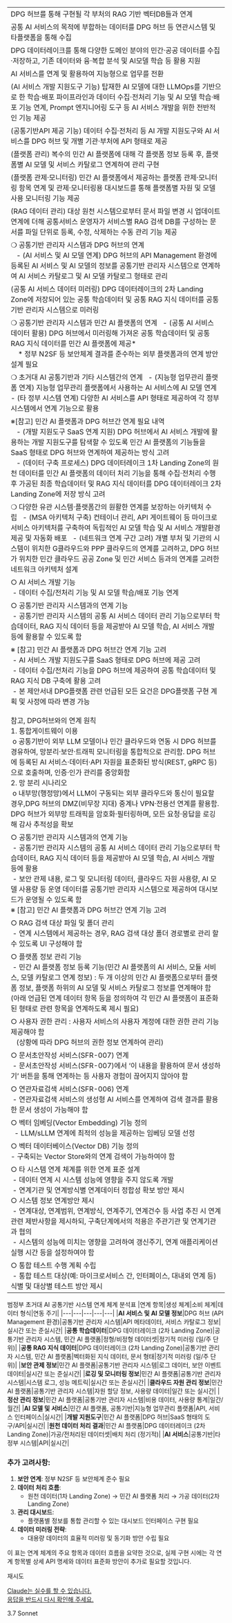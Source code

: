 |                                                                                                                                                                                                                                                                                                                                                                                                                                                                                                                                                                                                     |
| --------------------------------------------------------------------------------------------------------------------------------------------------------------------------------------------------------------------------------------------------------------------------------------------------------------------------------------------------------------------------------------------------------------------------------------------------------------------------------------------------------------------------------------------------------------------------------------------------- |
| DPG 허브를 통해 구현될 각 부처의 RAG 기반 벡터DB들과 연계                                                                                                                                                                                                                                                                                                                                                                                                                                                                                                                                                               |
| 공통 AI 서비스의 목적에 부합하는 데이터를 DPG 허브 등 연관시스템 및 타플랫폼을 통해 수집                                                                                                                                                                                                                                                                                                                                                                                                                                                                                                                                               |
| DPG 데이터레이크를 통해 다양한 도메인 분야의 민간·공공 데이터를 수집·저장하고, 기존 데이터와 융·복합 분석 및 AI모델 학습 등 활용 지원                                                                                                                                                                                                                                                                                                                                                                                                                                                                                                                    |
| AI 서비스를 연계 및 활용하여 지능형으로 업무를 전환                                                                                                                                                                                                                                                                                                                                                                                                                                                                                                                                                                      |
| (AI 서비스 개발 지원도구 기능) 탑재한 AI 모델에 대한 LLMOps를 기반으로 한 학습·배포 파이프라인과 데이터 수집·전처리 기능 및 AI 모델 학습·배포 기능 연계, Prompt 엔지니어링 도구 등 AI 서비스 개발을 위한 전반적인 기능 제공                                                                                                                                                                                                                                                                                                                                                                                                                                                         |
| (공통기반API 제공 기능) 데이터 수집·전처리 등 AI 개발 지원도구와 AI 서비스를 DPG 허브 및 개별 기관·부처에 API 형태로 제공                                                                                                                                                                                                                                                                                                                                                                                                                                                                                                                      |
| (플랫폼 관리) 복수의 민간 AI 플랫폼에 대해 각 플랫폼 정보 등록 후, 플랫폼별 AI 모델 및 서비스 카탈로그 연계하여 관리 구현                                                                                                                                                                                                                                                                                                                                                                                                                                                                                                                          |
| (플랫폼 관제·모니터링) 민간 AI 플랫폼에서 제공하는 플랫폼 관제·모니터링 항목 연계 및 관제·모니터링용 대시보드를 통해 플랫폼별 자원 및 모델 사용 모니터링 기능 제공                                                                                                                                                                                                                                                                                                                                                                                                                                                                                                     |
| (RAG 데이터 관리) 대상 원천 시스템으로부터 문서 파일 변경 시 업데이트 연계에 더해 공통서비스 운영자가 서비스별 RAG 검색 DB를 구성하는 문서를 파일 단위로 등록, 수정, 삭제하는 수동 관리 기능 제공                                                                                                                                                                                                                                                                                                                                                                                                                                                                               |
| ❍ 공통기반 관리자 시스템과 DPG 허브의 연계  <br>   - (AI 서비스 및 AI 모델 연계) DPG 허브의 API Management 환경에 등록된 AI 서비스 및 AI 모델의 정보를 공통기반 관리자 시스템으로 연계하여 AI 서비스 카탈로그 및 AI 모델 카탈로그 형태로 관리                                                                                                                                                                                                                                                                                                                                                                                                                                     |
| (공통 AI 서비스 데이터 미러링) DPG 데이터레이크의 2차 Landing Zone에 저장되어 있는 공통 학습데이터 및 공통 RAG 지식 데이터를 공통기반 관리자 시스템으로 미러링                                                                                                                                                                                                                                                                                                                                                                                                                                                                                               |
| ❍ 공통기반 관리자 시스템과 민간 AI 플랫폼의 연계   - (공통 AI 서비스 데이터 활용) DPG 허브에서 미러링해 가져온 공통 학습데이터 및 공통 RAG 지식 데이터를 민간 AI 플랫폼에 제공*  <br>    * 정부 N2SF 등 보안체계 결과를 준수하는 외부 플랫폼과의 연계 방안 설계 필요                                                                                                                                                                                                                                                                                                                                                                                                                             |
| ❍ 초거대 AI 공통기반과 기타 시스템간의 연계   - (지능형 업무관리 플랫폼 연계) 지능형 업무관리 플랫폼에서 사용하는 AI 서비스에 AI 모델 연계   - (타 정부 시스템 연계) 다양한 AI 서비스를 API 형태로 제공하여 각 정부 시스템에서 연계 기능으로 활용                                                                                                                                                                                                                                                                                                                                                                                                                                              |
| ※[참고] 민간 AI 플랫폼과 DPG 허브간 연계 필요 내역  <br>   - (개발 지원도구 SaaS 연계 지원) DPG 허브에서 AI 서비스 개발에 활용하는 개발 지원도구를 탐색할 수 있도록 민간 AI 플랫폼의 기능들을 SaaS 형태로 DPG 허브와 연계하여 제공하는 방식 고려  <br>   - (데이터 구축 프로세스) DPG 데이터레이크 1차 Landing Zone의 원천 데이터를 민간 AI 플랫폼의 데이터 처리 기능을 통해 수집·전처리 수행 후 가공된 최종 학습데이터 및 RAG 지식 데이터를 DPG 데이터레이크 2차 Landing Zone에 저장 방식 고려                                                                                                                                                                                                                                                                      |
| ❍ 다양한 유관 시스템·플랫폼간의 원활한 연계를 보장하는 아키텍처 수립   - (MSA 아키텍처 구축) 컨테이너 관리, API 게이트웨이 등 마이크로 서비스 아키텍처를 구축하여 독립적인 AI 모델 학습 및 AI 서비스 개발환경 제공 및 자동화 배포   - (네트워크 연계 구간 고려) 개별 부처 및 기관의 시스템이 위치한 G클라우드와 PPP 클라우드의 연계를 고려하고, DPG 허브가 위치한 민간 클라우드 공공 Zone 및 민간 서비스 등과의 연계를 고려한 네트워크 아키텍처 설계                                                                                                                                                                                                                                                                                                                        |
| ○ AI 서비스 개발 기능  <br> - 데이터 수집/전처리 기능 및 AI 모델 학습/배포 기능 연계                                                                                                                                                                                                                                                                                                                                                                                                                                                                                                                                            |
| ○ 공통기반 관리자 시스템과의 연계 기능  <br> - 공통기반 관리자 시스템의 공통 AI 서비스 데이터 관리 기능으로부터 학습데이터, RAG 지식 데이터 등을 제공받아 AI 모델 학습, AI 서비스 개발 등에 활용할 수 있도록 함                                                                                                                                                                                                                                                                                                                                                                                                                                                                   |
| ※ [참고] 민간 AI 플랫폼과 DPG 허브간 연계 기능 고려  <br> - AI 서비스 개발 지원도구를 SaaS 형태로 DPG 허브에 제공 고려  <br> - 데이터 수집/전처리 기능을 DPG 허브에 제공하여 공통 학습데이터 및 RAG 지식 DB 구축에 활용 고려  <br> - 본 제안서내 DPG플랫폼 관련 언급된 모든 요건은 DPG플랫폼 구현 계획 및 사정에 따라 변경 가능  <br>  <br>참고, DPG허브와의 연계 원칙  <br>1. 통합게이트웨이 이용  <br> o 공통기반이 외부 LLM 모델이나 민간 클라우드와 연동 시 DPG 허브를 경유하여, 망분리·보안·트래픽 모니터링을 통합적으로 관리함. DPG 허브에 등록된 AI 서비스·데이터·API 자원을 표준화된 방식(REST, gRPC 등)으로 호출하며, 인증·인가 관리를 중앙화함  <br>2. 망 분리 시나리오  <br> o 내부망(행정망)에서 LLM이 구동되는 외부 클라우드와 통신이 필요할 경우,DPG 허브의 DMZ(비무장 지대) 중계나 VPN·전용선 연계를 활용함. DPG 허브가 외부망 트래픽을 암호화·필터링하며, 모든 요청·응답을 로깅해 감사 추적성을 확보 |
| ○ 공통기반 관리자 시스템과의 연계 기능  <br> - 공통기반 관리자 시스템의 공통 AI 서비스 데이터 관리 기능으로부터 학습데이터, RAG 지식 데이터 등을 제공받아 AI 모델 학습, AI 서비스 개발 등에 활용  <br> - 보안 관제 내용, 로그 및 모니터링 데이터, 클라우드 자원 사용량, AI 모델 사용량 등 운영 데이터를 공통기반 관리자 시스템으로 제공하여 대시보드가 운영될 수 있도록 함  <br>※ [참고] 민간 AI 플랫폼과 DPG 허브간 연계 기능 고려                                                                                                                                                                                                                                                                                                                            |
| ○ RAG 검색 대상 파일 및 폴더 관리  <br> - 연계 시스템에서 제공하는 경우, RAG 검색 대상 폴더 경로별로 관리 할 수 있도록 UI 구성해야 함                                                                                                                                                                                                                                                                                                                                                                                                                                                                                                             |
| ○ 플랫폼 정보 관리 기능  <br> - 민간 AI 플랫폼 정보 등록 기능(민간 AI 플랫폼의 AI 서비스, 모듈 서비스, 모델 카탈로그 연계 정보) : 두 개 이상의 민간 AI 플랫폼으로부터 플랫폼 정보, 플랫폼 하위의 AI 모델 및 서비스 카탈로그 정보를 연계해야 함 (아래 언급된 연계 데이터 항목 등을 정의하여 각 민간 AI 플랫폼이 표준화된 형태로 관련 항목을 연계하도록 제시 필요)                                                                                                                                                                                                                                                                                                                                                                         |
| ○ 사용자 권한 관리 : 사용자 서비스의 사용자 계정에 대한 권한 관리 기능 제공해야 함  <br>   (상황에 따라 DPG 허브의 권한 정보 연계하여 관리)                                                                                                                                                                                                                                                                                                                                                                                                                                                                                                            |
| ○ 문서초안작성 서비스(SFR-007) 연계  <br> - 문서초안작성 서비스(SFR-007)에서 ‘이 내용을 활용하여 문서 생성하기’ 버튼을 통해 연계하는 등 사용자 경험이 끊어지지 않아야 함                                                                                                                                                                                                                                                                                                                                                                                                                                                                                        |
| ○ 연관자료검색 서비스(SFR-006) 연계  <br> - 연관자료검색 서비스의 생성형 AI 서비스를 연계하여 검색 결과를 활용한 문서 생성이 가능해야 함                                                                                                                                                                                                                                                                                                                                                                                                                                                                                                              |
| ○ 벡터 임베딩(Vector Embedding) 기능 정의  <br>  - LLM/sLLM 연계에 최적의 성능을 제공하는 임베딩 모델 선정                                                                                                                                                                                                                                                                                                                                                                                                                                                                                                                       |
| ○ 벡터 데이터베이스(Vector DB) 기능 정의  <br>- 구축되는 Vector Store와의 연계 검색이 가능하여야 함                                                                                                                                                                                                                                                                                                                                                                                                                                                                                                                              |
| ○ 타 시스템 연계 체계를 위한 연계 표준 설계  <br> - 데이터 연계 시 시스템 성능에 영향을 주지 않도록 개발  <br> - 연계기관 및 연계방식별 연계데이터 정합성 확보 방안 제시  <br>○ 시스템 정보 연계방안 제시  <br> - 연계대상, 연계범위, 연계방식, 연계주기, 연계건수 등 사업 추진 시 연계 관련 제반사항을 제시하되, 구축단계에서의 적용은 주관기관 및 연계기관과 협의  <br> - 시스템의 성능에 미치는 영향을 고려하여 갱신주기, 연계 애플리케이션 실행 시간 등을 설정하여야 함                                                                                                                                                                                                                                                                                                         |
| ○ 통합 테스트 수행 계획 수립  <br> - 통합 테스트 대상(예: 마이크로서비스 간, 인터페이스, 대내외 연계 등) 식별 및 대상별 테스트 방안 제시                                                                                                                                                                                                                                                                                                                                                                                                                                                                                                               |
범정부 초거대 AI 공통기반 시스템 연계 체계 분석표
|연계 항목|생성 체계|소비 체계|데이터 형식|연동 주기|
|---|---|---|---|---|
|**AI 서비스 및 AI 모델 정보**|DPG 허브 (API Management 환경)|공통기반 관리자 시스템|API 메타데이터, 서비스 카탈로그 정보|실시간 또는 준실시간|
|**공통 학습데이터**|DPG 데이터레이크 (2차 Landing Zone)|공통기반 관리자 시스템, 민간 AI 플랫폼|정형/비정형 데이터셋|정기적 미러링 (일/주 단위)|
|**공통 RAG 지식 데이터**|DPG 데이터레이크 (2차 Landing Zone)|공통기반 관리자 시스템, 민간 AI 플랫폼|벡터화된 지식 데이터, 문서 형태|정기적 미러링 (일/주 단위)|
|**보안 관제 정보**|민간 AI 플랫폼|공통기반 관리자 시스템|로그 데이터, 보안 이벤트 데이터|실시간 또는 준실시간|
|**로깅 및 모니터링 정보**|민간 AI 플랫폼|공통기반 관리자 시스템|시스템 로그, 성능 메트릭|실시간 또는 준실시간|
|**클라우드 자원 관리 정보**|민간 AI 플랫폼|공통기반 관리자 시스템|자원 할당 정보, 사용량 데이터|일간 또는 실시간|
|**정산 관리 정보**|민간 AI 플랫폼|공통기반 관리자 시스템|비용 데이터, 사용량 통계|일간/월간|
|**AI 모델 및 서비스**|민간 AI 플랫폼, 공통기반|지능형 업무관리 플랫폼|API, 서비스 인터페이스|실시간|
|**개발 지원도구**|민간 AI 플랫폼|DPG 허브|SaaS 형태의 도구/API|실시간|
|**원천 데이터 처리 결과**|민간 AI 플랫폼|DPG 데이터레이크 (2차 Landing Zone)|가공/전처리된 데이터셋|배치 처리 (정기적)|
|**AI 서비스**|공통기반|타 정부 시스템|API|실시간|

### 추가 고려사항:

1. **보안 연계**: 정부 N2SF 등 보안체계 준수 필요
2. **데이터 처리 흐름**:
    - 원천 데이터(1차 Landing Zone) → 민간 AI 플랫폼 처리 → 가공 데이터(2차 Landing Zone)
3. **관리 대시보드**:
    - 플랫폼별 정보를 통합 관리할 수 있는 대시보드 인터페이스 구현 필요
4. **데이터 미러링 전략**:
    - 대용량 데이터의 효율적 미러링 및 동기화 방안 수립 필요

이 표는 연계 체계의 주요 항목과 데이터 흐름을 요약한 것으로, 실제 구현 시에는 각 연계 항목별 상세 API 명세와 데이터 표준화 방안이 추가로 필요할 것입니다.

재시도

[Claude는 실수를 할 수 있습니다.  
응답을 반드시 다시 확인해 주세요.](https://support.anthropic.com/en/articles/8525154-claude-is-providing-incorrect-or-misleading-responses-what-s-going-on)

  

3.7 Sonnet